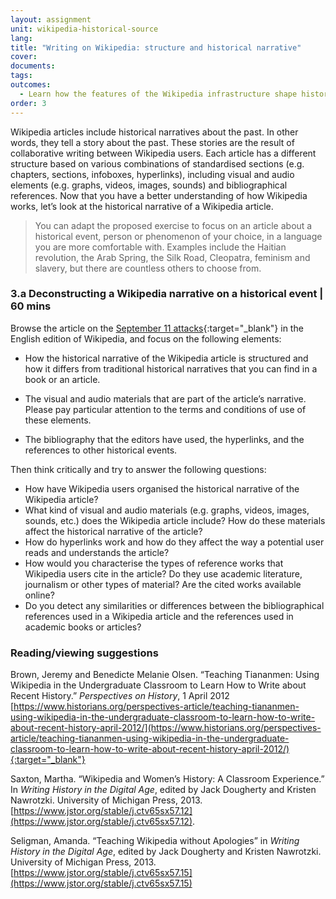 ```yaml
---
layout: assignment
unit: wikipedia-historical-source 
lang: 
title: "Writing on Wikipedia: structure and historical narrative"
cover:
documents:
tags:
outcomes: 
  - Learn how the features of the Wikipedia infrastructure shape historical narratives
order: 3
---
```

Wikipedia articles include historical narratives about the past. In other words, they tell a story about the past. These stories are the result of collaborative writing between Wikipedia users. Each article has a different structure based on various combinations of standardised sections (e.g. chapters, sections, infoboxes, hyperlinks), including visual and audio elements (e.g. graphs, videos, images, sounds) and bibliographical references. Now that you have a better understanding of how Wikipedia works, let’s look at the historical narrative of a Wikipedia article.

> You can adapt the proposed exercise to focus on an article about a historical event, person or phenomenon of your choice, in a language you are more comfortable with. Examples include the Haitian revolution, the Arab Spring, the Silk Road, Cleopatra, feminism and slavery, but there are countless others to choose from.

<!-- more -->

<!-- briefing-student -->

### 3.a Deconstructing a Wikipedia narrative on a historical event | 60 mins
<!-- section-contents -->

Browse the article on the [September 11 attacks](https://en.wikipedia.org/wiki/September_11_attacks){:target="_blank"}  in the English edition of Wikipedia, and focus on the following elements: 

- How the historical narrative of the Wikipedia article is structured and how it differs from traditional historical narratives that you can find in a book or an article. 

- The visual and audio materials that are part of the article’s narrative. Please pay particular attention to the terms and conditions of use of these elements. 

- The bibliography that the editors have used, the hyperlinks, and the references to other historical events. 

Then think critically and try to answer the following questions:

- How have Wikipedia users organised the historical narrative of the Wikipedia article?
- What kind of visual and audio materials (e.g. graphs, videos, images, sounds, etc.) does the Wikipedia article include? How do these materials affect the historical narrative of the article?
- How do hyperlinks work and how do they affect the way a potential user reads and understands the article?
- How would you characterise the types of reference works that Wikipedia users cite in the article? Do they use academic literature, journalism or other types of material? Are the cited works available online?
- Do you detect any similarities or differences between the bibliographical references used in a Wikipedia article and the references used in academic books or articles?

<!-- section -->


### Reading/viewing suggestions
<!-- section-contents --> 
Brown, Jeremy and Benedicte Melanie Olsen. “Teaching Tiananmen: Using Wikipedia in the Undergraduate Classroom to Learn How to Write about Recent History.” *Perspectives on History*, 1 April 2012 [https://www.historians.org/perspectives-article/teaching-tiananmen-using-wikipedia-in-the-undergraduate-classroom-to-learn-how-to-write-about-recent-history-april-2012/](https://www.historians.org/perspectives-article/teaching-tiananmen-using-wikipedia-in-the-undergraduate-classroom-to-learn-how-to-write-about-recent-history-april-2012/){:target="_blank"}

Saxton, Martha. “Wikipedia and Women’s History: A Classroom Experience.” In *Writing History in the Digital Age*, edited by Jack Dougherty and Kristen Nawrotzki. University of Michigan Press, 2013. [https://www.jstor.org/stable/j.ctv65sx57.12](https://www.jstor.org/stable/j.ctv65sx57.12).

Seligman, Amanda. “Teaching Wikipedia without Apologies” in *Writing History in the Digital Age*, edited by Jack Dougherty and Kristen Nawrotzki. University of Michigan Press, 2013. [https://www.jstor.org/stable/j.ctv65sx57.15](https://www.jstor.org/stable/j.ctv65sx57.15) 


<!-- briefing-teacher -->

  